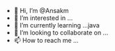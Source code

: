 - 👋 Hi, I’m @Ansakm
- 👀 I’m interested in ...
- 🌱 I’m currently learning ...java
- 💞️ I’m looking to collaborate on ...
- 📫 How to reach me ...

<!---
Ansakm/Ansakm is a ✨ special ✨ repository because its `README.md` (this file) appears on your GitHub profile.
您可以点击预览链接查看您的更改。
